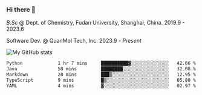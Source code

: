 ### Hi there 👋

<!--
**zephyr-zdz/zephyr-zdz** is a ✨ _special_ ✨ repository because its `README.md` (this file) appears on your GitHub profile.

Here are some ideas to get you started:

- 🔭 I’m currently working on ...
- 🌱 I’m currently learning ...
- 👯 I’m looking to collaborate on ...
- 🤔 I’m looking for help with ...
- 💬 Ask me about ...
- 📫 How to reach me: ...
- 😄 Pronouns: ...
- ⚡ Fun fact: ...
-->

_B.Sc_ @ Dept. of Chemistry, Fudan University, Shanghai, China. 2019.9 - 2023.6

Software Dev. @ QuanMol Tech, Inc. 2023.9 - _Present_

![My GitHub stats](https://github-readme-stats.vercel.app/api?username=zephyr-zdz)

<!--START_SECTION:waka-->

```txt
Python             1 hr 7 mins     ██████████▓░░░░░░░░░░░░░░   42.66 %
Java               50 mins         ████████░░░░░░░░░░░░░░░░░   32.08 %
Markdown           20 mins         ███▒░░░░░░░░░░░░░░░░░░░░░   12.95 %
TypeScript         9 mins          █▒░░░░░░░░░░░░░░░░░░░░░░░   05.80 %
YAML               4 mins          ▓░░░░░░░░░░░░░░░░░░░░░░░░   02.97 %
```

<!--END_SECTION:waka-->
